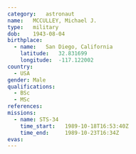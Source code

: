 ```yaml
---
category:	astronaut
name:	MCCULLEY, Michael J.
type:	military
dob:	1943-08-04
birthplace:
  - name:	San Diego, California
    latitude:	32.831699
    longitude:	-117.122002
country:
  - USA
gender:	Male
qualifications:
  - BSc
  - MSc
references:
missions:
  - name: STS-34
    time_start:   1989-10-18T16:53:40Z
    time_end:     1989-10-23T16:34Z
evas:
---
```

